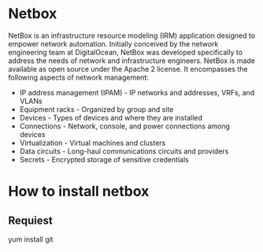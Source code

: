 # Netbox

NetBox is an infrastructure resource modeling (IRM) application designed to empower network automation. Initially conceived by the network engineering team at DigitalOcean, NetBox was developed specifically to address the needs of network and infrastructure engineers. NetBox is made available as open source under the Apache 2 license. It encompasses the following aspects of network management:

- IP address management (IPAM) - IP networks and addresses, VRFs, and VLANs
- Equipment racks - Organized by group and site
- Devices - Types of devices and where they are installed
- Connections - Network, console, and power connections among devices
- Virtualization - Virtual machines and clusters
- Data circuits - Long-haul communications circuits and providers
- Secrets - Encrypted storage of sensitive credentials


# How to install netbox

## Requiest
yum install git
